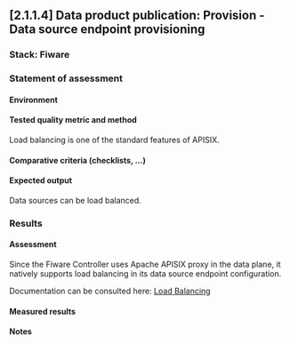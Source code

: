 ## [2.1.1.4] Data product publication: Provision - Data source endpoint provisioning

### Stack: Fiware

### Statement of assessment

#### Environment



#### Tested quality metric and method

Load balancing is one of the standard features of APISIX.

#### Comparative criteria (checklists, ...)



#### Expected output

Data sources can be load balanced.

### Results

#### Assessment

Since the Fiware Controller uses Apache APISIX proxy in the data plane, it natively supports load balancing in its data source endpoint configuration.

Documentation can be consulted here: [Load Balancing](https://apisix.apache.org/docs/apisix/getting-started/load-balancing/)

#### Measured results


#### Notes